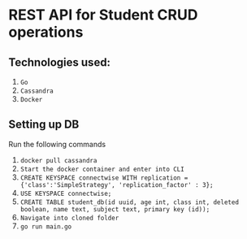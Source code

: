 # REST API for Student CRUD operations

## Technologies used:
1. `Go`
2. `Cassandra`
3. `Docker`

## Setting up DB
Run the following commands
1. `docker pull cassandra`
2. `Start the docker container and enter into CLI`
3. `CREATE KEYSPACE connectwise WITH replication = {'class':'SimpleStrategy', 'replication_factor' : 3};`
4. `USE KEYSPACE connectwise;`
5. `CREATE TABLE student_db(id uuid, age int, class int, deleted boolean, name text, subject text, primary key (id));`
6. `Navigate into cloned folder`
7. `go run main.go`